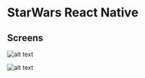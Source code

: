 # StarWars React Native

## Screens

![alt text][img1]

![alt text][img2]


[img1]: https://github.com/demac44/starwars-react-native/blob/master/src/Assets/images/Screens/characters.png
[img2]: https://github.com/demac44/starwars-react-native/blob/master/src/Assets/images/Screens/planets.png
